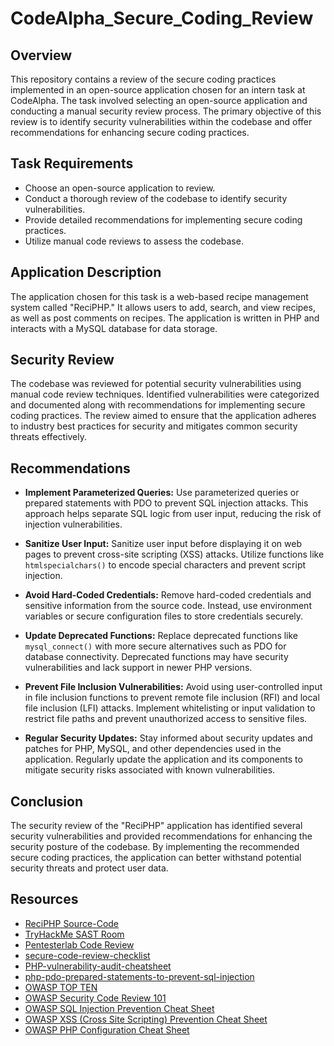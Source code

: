 # CodeAlpha_Secure_Coding_Review

## Overview

This repository contains a review of the secure coding practices implemented in an open-source application chosen for an intern task at CodeAlpha. The task involved selecting an open-source application and conducting a manual security review process. The primary objective of this review is to identify security vulnerabilities within the codebase and offer recommendations for enhancing secure coding practices.

## Task Requirements

- Choose an open-source application to review.
- Conduct a thorough review of the codebase to identify security vulnerabilities.
- Provide detailed recommendations for implementing secure coding practices.
- Utilize manual code reviews to assess the codebase.

## Application Description

The application chosen for this task is a web-based recipe management system called "ReciPHP." It allows users to add, search, and view recipes, as well as post comments on recipes. The application is written in PHP and interacts with a MySQL database for data storage.

## Security Review

The codebase was reviewed for potential security vulnerabilities using manual code review techniques. Identified vulnerabilities were categorized and documented along with recommendations for implementing secure coding practices. The review aimed to ensure that the application adheres to industry best practices for security and mitigates common security threats effectively.

## Recommendations

- **Implement Parameterized Queries:** Use parameterized queries or prepared statements with PDO to prevent SQL injection attacks. This approach helps separate SQL logic from user input, reducing the risk of injection vulnerabilities.
    
- **Sanitize User Input:** Sanitize user input before displaying it on web pages to prevent cross-site scripting (XSS) attacks. Utilize functions like `htmlspecialchars()` to encode special characters and prevent script injection.
    
- **Avoid Hard-Coded Credentials:** Remove hard-coded credentials and sensitive information from the source code. Instead, use environment variables or secure configuration files to store credentials securely.
    
- **Update Deprecated Functions:** Replace deprecated functions like `mysql_connect()` with more secure alternatives such as PDO for database connectivity. Deprecated functions may have security vulnerabilities and lack support in newer PHP versions.
    
- **Prevent File Inclusion Vulnerabilities:** Avoid using user-controlled input in file inclusion functions to prevent remote file inclusion (RFI) and local file inclusion (LFI) attacks. Implement whitelisting or input validation to restrict file paths and prevent unauthorized access to sensitive files.
    
- **Regular Security Updates:** Stay informed about security updates and patches for PHP, MySQL, and other dependencies used in the application. Regularly update the application and its components to mitigate security risks associated with known vulnerabilities.
    

## Conclusion

The security review of the "ReciPHP" application has identified several security vulnerabilities and provided recommendations for enhancing the security posture of the codebase. By implementing the recommended secure coding practices, the application can better withstand potential security threats and protect user data.

## Resources

- [ReciPHP Source-Code](https://sourceforge.net/projects/reciphp/)
- [TryHackMe SAST Room](https://tryhackme.com/room/sast)
- [Pentesterlab Code Review](https://pentesterlab.com/exercises/codereview/course) 
- [secure-code-review-checklist](https://github.com/softwaresecured/secure-code-review-checklist)
- [PHP-vulnerability-audit-cheatsheet](https://github.com/dustyfresh/PHP-vulnerability-audit-cheatsheet)
- [php-pdo-prepared-statements-to-prevent-sql-injection](https://websitebeaver.com/php-pdo-prepared-statements-to-prevent-sql-injection)
- [OWASP TOP TEN](https://owasp.org/www-project-top-ten/)
- [OWASP Security Code Review 101](https://owasp.org/SecureCodingDojo/codereview101/)
- [OWASP SQL Injection Prevention Cheat Sheet](https://cheatsheetseries.owasp.org/cheatsheets/SQL_Injection_Prevention_Cheat_Sheet.html)
- [OWASP XSS (Cross Site Scripting) Prevention Cheat Sheet](https://cheatsheetseries.owasp.org/cheatsheets/DOM_based_XSS_Prevention_Cheat_Sheet.html)
- [OWASP PHP Configuration Cheat Sheet](https://cheatsheetseries.owasp.org/cheatsheets/PHP_Configuration_Cheat_Sheet.html)

